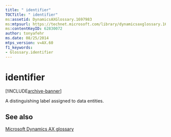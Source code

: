 ```yaml
---
title: " identifier"
TOCTitle: " identifier"
ms:assetid: DynamicsAXGlossary.1697983
ms:mtpsurl: https://technet.microsoft.com/library/dynamicsaxglossary.1697983(v=AX.60)
ms:contentKeyID: 62830072
author: tonyafehr
ms.date: 08/25/2014
mtps_version: v=AX.60
f1_keywords:
- Glossary.identifier
---
```


# identifier


[!INCLUDE[archive-banner](includes/archive-banner.md)]

A distinguishing label assigned to data entities.

## See also

[Microsoft Dynamics AX glossary](glossary/microsoft-dynamics-ax-glossary.md)

  



